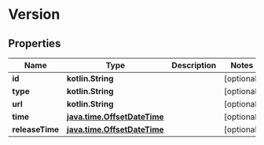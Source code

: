
# Version

## Properties
| Name | Type | Description | Notes |
| ------------ | ------------- | ------------- | ------------- |
| **id** | **kotlin.String** |  |  [optional] |
| **type** | **kotlin.String** |  |  [optional] |
| **url** | **kotlin.String** |  |  [optional] |
| **time** | [**java.time.OffsetDateTime**](java.time.OffsetDateTime.md) |  |  [optional] |
| **releaseTime** | [**java.time.OffsetDateTime**](java.time.OffsetDateTime.md) |  |  [optional] |




